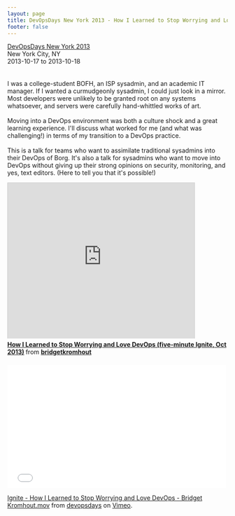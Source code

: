 ```yaml
---
layout: page
title: DevOpsDays New York 2013 - How I Learned to Stop Worrying and Love DevOps (Ignite Version)
footer: false
---
```


<a href="http://devopsdays.org/events/2013-newyork/proposals/How%20I%20Learned%20to%20Stop%20Worrying%20and%20Love%20DevOps/">DevOpsDays New York 2013</a><br>
New York City, NY<br>
2013-10-17 to 2013-10-18<br>
<br><br>
I was a college-student BOFH, an ISP sysadmin, and an academic IT manager. If I wanted a curmudgeonly sysadmin, I could just look in a mirror. Most developers were unlikely to be granted root on any systems whatsoever, and servers were carefully hand-whittled works of art.
<br><br>
Moving into a DevOps environment was both a culture shock and a great learning experience. I'll discuss what worked for me (and what was challenging!) in terms of my transition to a DevOps practice.
<br><br>
This is a talk for teams who want to assimilate traditional sysadmins into their DevOps of Borg. It's also a talk for sysadmins who want to move into DevOps without giving up their strong opinions on security, monitoring, and yes, text editors. (Here to tell you that it's possible!)
<br>
<iframe src="http://www.slideshare.net/slideshow/embed_code/28539108" width="427" height="356" frameborder="0" marginwidth="0" marginheight="0" scrolling="no" style="border:1px solid #CCC; border-width:1px 1px 0; margin-bottom:5px; max-width: 100%;" allowfullscreen> </iframe> <div style="margin-bottom:5px"> <strong> <a href="https://www.slideshare.net/bridgetkromhout/how-i-learned-to-stop-worrying-and-love-dev-ops" title="How I Learned to Stop Worrying and Love DevOps (five-minute Ignite, Oct 2013)" target="_blank">How I Learned to Stop Worrying and Love DevOps (five-minute Ignite, Oct 2013)</a> </strong> from <strong><a href="http://www.slideshare.net/bridgetkromhout" target="_blank">bridgetkromhout</a></strong> </div>
<br>
<iframe src="//player.vimeo.com/video/79377792" width="500" height="281" frameborder="0" webkitallowfullscreen mozallowfullscreen allowfullscreen></iframe> <p><a href="http://vimeo.com/79377792">Ignite - How I Learned to Stop Worrying and Love DevOps - Bridget Kromhout.mov</a> from <a href="http://vimeo.com/devopsdays">devopsdays</a> on <a href="https://vimeo.com">Vimeo</a>.</p>


